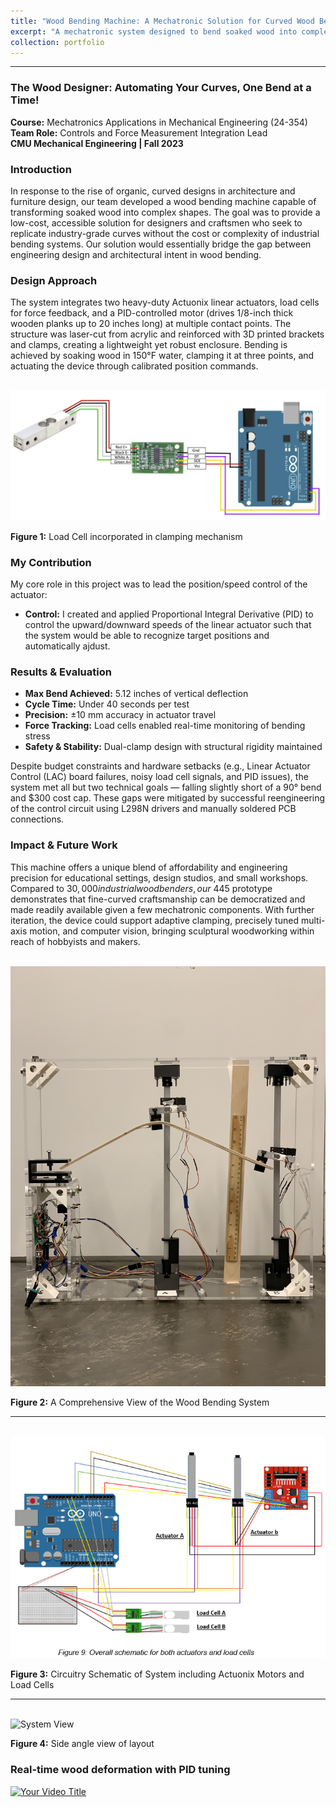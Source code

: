 ```yaml
---
title: "Wood Bending Machine: A Mechatronic Solution for Curved Wood Bending (24-354)"
excerpt: "A mechatronic system designed to bend soaked wood into complex shapes, offering an affordable solution for designers and craftsmen. <br/><img src='/images/WoodBendingMachine.png'>"
collection: portfolio
---
```


---


### The Wood Designer: Automating Your Curves, One Bend at a Time! 
**Course:** Mechatronics Applications in Mechanical Engineering (24-354)  
**Team Role:** Controls and Force Measurement Integration Lead  
**CMU Mechanical Engineering | Fall 2023**

### Introduction  
In response to the rise of organic, curved designs in architecture and furniture design, our team developed a wood bending machine capable of transforming soaked wood into complex shapes. The goal was to provide a low-cost, accessible solution for designers and craftsmen who seek to replicate industry-grade curves without the cost or complexity of industrial bending systems. Our solution would essentially bridge the gap between engineering design and architectural intent in wood bending.

### Design Approach  
The system integrates two heavy-duty Actuonix linear actuators, load cells for force feedback, and a PID-controlled motor (drives 1/8-inch thick wooden planks up to 20 inches long) at multiple contact points. The structure was laser-cut from acrylic and reinforced with 3D printed brackets and clamps, creating a lightweight yet robust enclosure. Bending is achieved by soaking wood in 150°F water, clamping it at three points, and actuating the device through calibrated position commands.


<br/><img src='/images/loadcelll.png' alt="System View">

**Figure 1:** Load Cell incorporated in clamping mechanism


### My Contribution

My core role in this project was to lead the position/speed control of the actuator:

- **Control:** I created and applied Proportional Integral Derivative (PID) to control the upward/downward speeds of the linear actuator such that the system would be able to recognize target positions and automatically ajdust. 



### Results & Evaluation  
- **Max Bend Achieved:** 5.12 inches of vertical deflection  
- **Cycle Time:** Under 40 seconds per test  
- **Precision:** ±10 mm accuracy in actuator travel  
- **Force Tracking:** Load cells enabled real-time monitoring of bending stress  
- **Safety & Stability:** Dual-clamp design with structural rigidity maintained  

Despite budget constraints and hardware setbacks (e.g., Linear Actuator Control (LAC) board failures, noisy load cell signals, and PID issues), the system met all but two technical goals — falling slightly short of a 90° bend and $300 cost cap. These gaps were mitigated by successful reengineering of the control circuit using L298N drivers and manually soldered PCB connections.

### Impact & Future Work  
This machine offers a unique blend of affordability and engineering precision for educational settings, design studios, and small workshops. Compared to $30,000 industrial wood benders, our ~$445 prototype demonstrates that fine-curved craftsmanship can be democratized and made readily available given a few mechatronic components. With further iteration, the device could support adaptive clamping, precisely tuned multi-axis motion, and computer vision, bringing sculptural woodworking within reach of hobbyists and makers.


<br/><img src='/images/woodbendiung.png' alt="System View">

**Figure 2:** A Comprehensive View of the Wood Bending System  

---


<br/><img src='/images/wood_bend_schematic.png' alt="System View">

**Figure 3:** Circuitry Schematic of System including Actuonix Motors and Load Cells  

---
 

<br/><img src='/images/IMG_2426.png' alt="System View">

**Figure 4:** Side angle view of layout   

### Real-time wood deformation with PID tuning
[![Your Video Title](https://your-image-host.com/your-thumbnail.jpg)](https://www.youtube.com/watch?v=Uxw91of9tSk)


